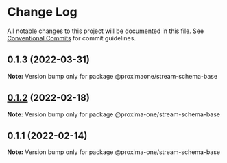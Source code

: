 # Change Log

All notable changes to this project will be documented in this file.
See [Conventional Commits](https://conventionalcommits.org) for commit guidelines.

## 0.1.3 (2022-03-31)

**Note:** Version bump only for package @proximaone/stream-schema-base





## [0.1.2](https://github.com/proxima-one/proxima-npm/compare/@proxima-one/stream-schema-base@0.1.1...@proxima-one/stream-schema-base@0.1.2) (2022-02-18)

**Note:** Version bump only for package @proxima-one/stream-schema-base





## 0.1.1 (2022-02-14)

**Note:** Version bump only for package @proxima-one/stream-schema-base
